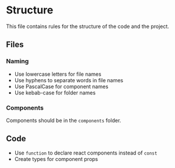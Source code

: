 # Structure

This file contains rules for the structure of the code and the project.

## Files

### Naming

- Use lowercase letters for file names
- Use hyphens to separate words in file names
- Use PascalCase for component names
- Use kebab-case for folder names

### Components

Components should be in the `components` folder.

## Code

- Use `function` to declare react components instead of `const`
- Create types for component props
